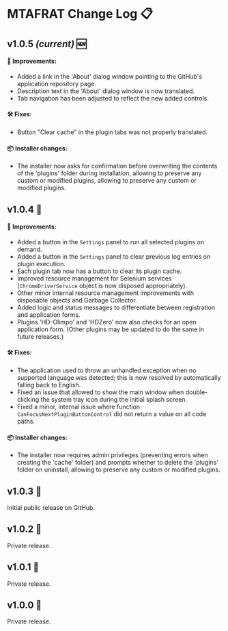 # MTAFRAT Change Log 📋

## v1.0.5 *(current)* 🆕

#### 🌟 Improvements:
 - Added a link in the 'About' dialog window pointing to the GitHub's application repository page.
 - Description text in the 'About' dialog window is now translated.
 - Tab navigation has been adjusted to reflect the new added controls.

#### 🛠️ Fixes:
 - Button "Clear cache" in the plugin tabs was not properly translated.

#### 📦 Installer changes:

 - The installer now asks for confirmation before overwriting the contents of the 'plugins' folder during installation, allowing to preserve any custom or modified plugins, allowing to preserve any custom or modified plugins.

## v1.0.4 🔄

#### 🌟 Improvements:
 - Added a button in the `Settings` panel to run all selected plugins on demand.
 - Added a button in the `Settings` panel to clear previous log entries on plugin execution.
 - Each plugin tab now has a button to clear its plugin cache.
 - Improved resource management for Selenium services (`ChromeDriverService` object is now disposed appropriately).
 - Other minor internal resource management improvements with disposable objects and Garbage Collector.
 - Added logic and status messages to differentiate between registration and application forms.
 - Plugins 'HD-Olimpo' and 'HDZero' now also checks for an open application form. (Other plugins may be updated to do the same in future releases.)

#### 🛠️ Fixes:
 - The application used to throw an unhandled exception when no supported language was detected; this is now resolved by automatically falling back to English.
 - Fixed an issue that allowed to show the main window when double-clicking the system tray icon during the initial splash screen.
 - Fixed a minor, internal issue where function `CanFocusNextPluginButtonControl` did not return a value on all code paths.

#### 📦 Installer changes:

 - The installer now requires admin privileges (preventing errors when creating the 'cache' folder) and prompts whether to delete the 'plugins' folder on uninstall, allowing to preserve any custom or modified plugins.

## v1.0.3 🔄
Initial public release on GitHub.

## v1.0.2 🔄
Private release.

## v1.0.1 🔄
Private release.

## v1.0.0 🔄
Private release.